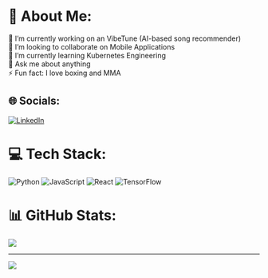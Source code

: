 # 💫 About Me:
🔭 I’m currently working on an VibeTune (AI-based song recommender)<br>👯 I’m looking to collaborate on Mobile Applications<br>🌱 I’m currently learning Kubernetes Engineering<br>💬 Ask me about anything <br>⚡ Fun fact: I love boxing and MMA


## 🌐 Socials:
[![LinkedIn](https://img.shields.io/badge/LinkedIn-%230077B5.svg?logo=linkedin&logoColor=white)](www.linkedin.com/in/arsen-cameron-3a279b297) 

# 💻 Tech Stack:
![Python](https://img.shields.io/badge/python-3670A0?style=for-the-badge&logo=python&logoColor=ffdd54) ![JavaScript](https://img.shields.io/badge/javascript-%23323330.svg?style=for-the-badge&logo=javascript&logoColor=%23F7DF1E) ![React](https://img.shields.io/badge/react-%2320232a.svg?style=for-the-badge&logo=react&logoColor=%2361DAFB) ![TensorFlow](https://img.shields.io/badge/TensorFlow-%23FF6F00.svg?style=for-the-badge&logo=TensorFlow&logoColor=white)
# 📊 GitHub Stats:
![](https://github-readme-stats.vercel.app/api/top-langs/?username=arsencameron&theme=dark&hide_border=false&include_all_commits=true&count_private=true&layout=compact)

---
[![](https://visitcount.itsvg.in/api?id=arsencameron&icon=0&color=0)](https://visitcount.itsvg.in)

<!-- Proudly created with GPRM ( https://gprm.itsvg.in ) -->
